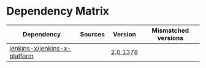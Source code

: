 # Dependency Matrix

Dependency | Sources | Version | Mismatched versions
---------- | ------- | ------- | -------------------
[jenkins-x/jenkins-x-platform](https://github.com/jenkins-x/jenkins-x-platform) |  | [2.0.1378](https://github.com/jenkins-x/jenkins-x-platform/releases/tag/v2.0.1378) | 
